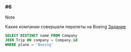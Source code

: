 ### \#6
> [!NOTE]
> Какие компании совершали перелеты на Boeing
[Задание](https://sql-academy.org/ru/trainer/tasks/6)
```sql
SELECT DISTINCT name FROM Company
JOIN Trip ON company = Company.id
WHERE plane = 'Boeing'
```